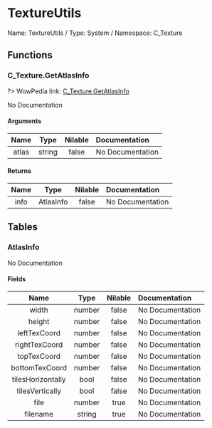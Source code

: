 # TextureUtils

Name: TextureUtils / Type: System / Namespace: C_Texture

## Functions

### C_Texture.GetAtlasInfo
?> WowPedia link: [C_Texture.GetAtlasInfo](https://wow.gamepedia.com/API_C_Texture.GetAtlasInfo)

No Documentation

#### Arguments
|Name|Type|Nilable|Documentation|
|:---:|:---:|:---:|:---|
|atlas|string|false|No Documentation|
#### Returns
|Name|Type|Nilable|Documentation|
|:---:|:---:|:---:|:---|
|info|AtlasInfo|false|No Documentation|
## Tables

### AtlasInfo

No Documentation

#### Fields
|Name|Type|Nilable|Documentation|
|:---:|:---:|:---:|:---|
|width|number|false|No Documentation|
|height|number|false|No Documentation|
|leftTexCoord|number|false|No Documentation|
|rightTexCoord|number|false|No Documentation|
|topTexCoord|number|false|No Documentation|
|bottomTexCoord|number|false|No Documentation|
|tilesHorizontally|bool|false|No Documentation|
|tilesVertically|bool|false|No Documentation|
|file|number|true|No Documentation|
|filename|string|true|No Documentation|